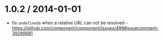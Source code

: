
1.0.2 / 2014-01-01
==================

 * fix `undefined`s when a relative URL can not be resolved - https://github.com/component/component/issues/499#issuecomment-39289681
